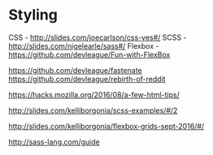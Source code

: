 # Styling

CSS - http://slides.com/joecarlson/css-yes#/
SCSS - http://slides.com/nigelearle/sass#/
Flexbox - https://github.com/devleague/Fun-with-FlexBox

https://github.com/devleague/fastenate
https://github.com/devleague/rebirth-of-reddit

https://hacks.mozilla.org/2016/08/a-few-html-tips/

http://slides.com/kelliborgonia/scss-examples/#/2

http://slides.com/kelliborgonia/flexbox-grids-sept-2016/#/

http://sass-lang.com/guide